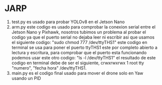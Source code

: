 # JARP
1. test.py es usado para probar YOLOv8 en el Jetson Nano
1. arm.py este codigo es usado para comprobar la conexion serial entre el Jetson Nano y Pixhawk, nosotros tubimos un problema al probar el codigo ya que el puerto serial no dejaba leer ni escribir asi que usamos el siguiente codigo: "sudo chmod 777 /dev/ttyTHS1" este codigo en terminal se usa para poner el puerto ttyTHS1 este por completo abierto a lectura y escritura, para comprobar que el puerto esta funcionando podemos usar este otro codigo: "ls -l /dev/ttyTHS1" el resultado de este codigo en terminal debe de ser el siguiente, crwxrwxrwx 1 root tty "numero", "fecha hora" /dev/ttyTHS1.
1. main.py es el codigo final usado para mover el drone solo en Yaw usando un PID 
